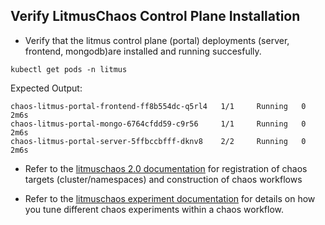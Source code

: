 ## Verify LitmusChaos Control Plane Installation

- Verify that the litmus control plane (portal) deployments (server, frontend, mongodb)are installed 
and running succesfully. 

```
kubectl get pods -n litmus
```

Expected Output: 

```
chaos-litmus-portal-frontend-ff8b554dc-q5rl4   1/1     Running   0          2m6s
chaos-litmus-portal-mongo-6764cfdd59-c9r56     1/1     Running   0          2m6s
chaos-litmus-portal-server-5ffbccbfff-dknv8    2/2     Running   0          2m6s
```

- Refer to the [litmuschaos 2.0 documentation](https://docs.litmuschaos.io/docs/getting-started/resources) for registration of chaos targets (cluster/namespaces) and construction of chaos workflows

- Refer to the [litmuschaos experiment documentation](https://v1-docs.litmuschaos.io/docs/pod-delete/) for details on how you tune different chaos experiments within a chaos workflow. 

